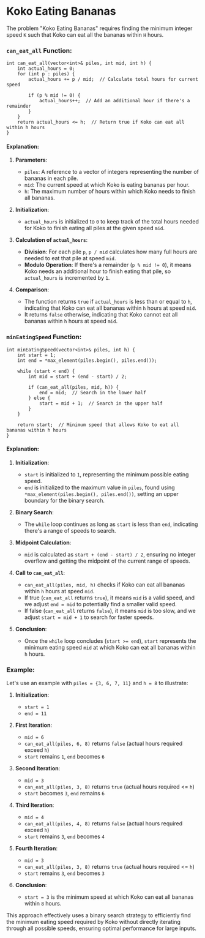 # Koko Eating Bananas

The problem "Koko Eating Bananas" requires finding the minimum integer speed `K` such that Koko can eat all the bananas within `H` hours.

### `can_eat_all` Function:

```
int can_eat_all(vector<int>& piles, int mid, int h) {
    int actual_hours = 0;
    for (int p : piles) {
        actual_hours += p / mid;  // Calculate total hours for current speed

        if (p % mid != 0) {
            actual_hours++;  // Add an additional hour if there's a remainder
        }
    }
    return actual_hours <= h;  // Return true if Koko can eat all within h hours
}
``` 

#### Explanation:

1.  **Parameters**:
    
    -   `piles`: A reference to a vector of integers representing the number of bananas in each pile.
    -   `mid`: The current speed at which Koko is eating bananas per hour.
    -   `h`: The maximum number of hours within which Koko needs to finish all bananas.
2.  **Initialization**:
    
    -   `actual_hours` is initialized to `0` to keep track of the total hours needed for Koko to finish eating all piles at the given speed `mid`.
3.  **Calculation of `actual_hours`**:
    
    -   **Division**: For each pile `p`, `p / mid` calculates how many full hours are needed to eat that pile at speed `mid`.
    -   **Modulo Operation**: If there's a remainder (`p % mid != 0`), it means Koko needs an additional hour to finish eating that pile, so `actual_hours` is incremented by `1`.
4.  **Comparison**:
    
    -   The function returns `true` if `actual_hours` is less than or equal to `h`, indicating that Koko can eat all bananas within `h` hours at speed `mid`.
    -   It returns `false` otherwise, indicating that Koko cannot eat all bananas within `h` hours at speed `mid`.

### `minEatingSpeed` Function:


```
int minEatingSpeed(vector<int>& piles, int h) {
    int start = 1;
    int end = *max_element(piles.begin(), piles.end());

    while (start < end) {
        int mid = start + (end - start) / 2;

        if (can_eat_all(piles, mid, h)) {
            end = mid;  // Search in the lower half
        } else {
            start = mid + 1;  // Search in the upper half
        }
    }

    return start;  // Minimum speed that allows Koko to eat all bananas within h hours
}
``` 

#### Explanation:

1.  **Initialization**:
    
    -   `start` is initialized to `1`, representing the minimum possible eating speed.
    -   `end` is initialized to the maximum value in `piles`, found using `*max_element(piles.begin(), piles.end())`, setting an upper boundary for the binary search.
2.  **Binary Search**:
    
    -   The `while` loop continues as long as `start` is less than `end`, indicating there's a range of speeds to search.
3.  **Midpoint Calculation**:
    
    -   `mid` is calculated as `start + (end - start) / 2`, ensuring no integer overflow and getting the midpoint of the current range of speeds.
4.  **Call to `can_eat_all`**:
    
    -   `can_eat_all(piles, mid, h)` checks if Koko can eat all bananas within `h` hours at speed `mid`.
    -   If true (`can_eat_all` returns `true`), it means `mid` is a valid speed, and we adjust `end = mid` to potentially find a smaller valid speed.
    -   If false (`can_eat_all` returns `false`), it means `mid` is too slow, and we adjust `start = mid + 1` to search for faster speeds.
5.  **Conclusion**:
    
    -   Once the `while` loop concludes (`start >= end`), `start` represents the minimum eating speed `mid` at which Koko can eat all bananas within `h` hours.

### Example:

Let's use an example with `piles = {3, 6, 7, 11}` and `h = 8` to illustrate:

1.  **Initialization**:
    
    -   `start = 1`
    -   `end = 11`
2.  **First Iteration**:
    
    -   `mid = 6`
    -   `can_eat_all(piles, 6, 8)` returns `false` (actual hours required exceed `h`)
    -   `start` remains `1`, `end` becomes `6`
3.  **Second Iteration**:
    
    -   `mid = 3`
    -   `can_eat_all(piles, 3, 8)` returns `true` (actual hours required <= `h`)
    -   `start` becomes `3`, `end` remains `6`
4.  **Third Iteration**:
    
    -   `mid = 4`
    -   `can_eat_all(piles, 4, 8)` returns `false` (actual hours required exceed `h`)
    -   `start` remains `3`, `end` becomes `4`
5.  **Fourth Iteration**:
    
    -   `mid = 3`
    -   `can_eat_all(piles, 3, 8)` returns `true` (actual hours required <= `h`)
    -   `start` remains `3`, `end` becomes `3`
6.  **Conclusion**:
    
    -   `start = 3` is the minimum speed at which Koko can eat all bananas within `8` hours.

This approach effectively uses a binary search strategy to efficiently find the minimum eating speed required by Koko without directly iterating through all possible speeds, ensuring optimal performance for large inputs.
